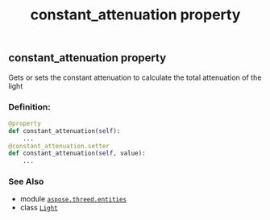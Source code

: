 ﻿---
title: constant_attenuation property
second_title: Aspose.3D for Python via .NET API References
description: 
type: docs
weight: 130
url: /aspose.threed.entities/light/constant_attenuation/
is_root: false
---

## constant_attenuation property


Gets or sets the constant attenuation to calculate the total attenuation of the light
### Definition:
```python
@property
def constant_attenuation(self):
    ...
@constant_attenuation.setter
def constant_attenuation(self, value):
    ...
```

### See Also
* module [`aspose.threed.entities`](../../)
* class [`Light`](/3d/python-net/aspose.threed.entities/light)
